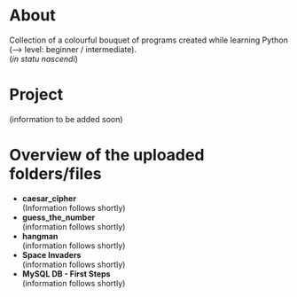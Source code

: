 # About
Collection of a colourful bouquet of programs created while learning Python (--> level: beginner / intermediate).  
(*in statu nascendi*)

# Project
(information to be added soon)

# Overview of the uploaded folders/files
- **caesar_cipher**  
(Information follows shortly)
- **guess_the_number**  
(information follows shortly)
- **hangman**  
(information follows shortly)
- **Space Invaders**  
(information follows shortly)
- **MySQL DB - First Steps**  
(information follows shortly)
